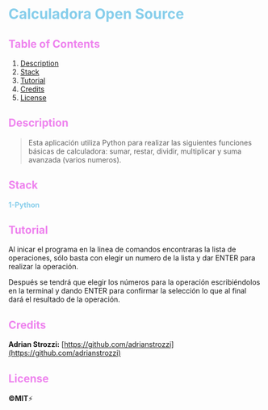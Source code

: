 # <span style="color:skyblue">**Calculadora Open Source**</span>

## <span style="color:violet">Table of Contents</span>

1. [Description](#Description)
2. [Stack](#Stack)
3. [Tutorial](#Tutorial)
4. [Credits](#Credits)
5. [License](#License)

## <span style="color:violet">Description</span>

> Esta aplicación utiliza Python para realizar las siguientes funciones básicas de calculadora: sumar, restar, dividir, multiplicar y suma avanzada (varios numeros).

## <span style="color:violet">Stack</span>

<span style="color:skyblue">**1-Python**</span>

## <span style="color:violet">Tutorial</span>

Al inicar el programa en la linea de comandos encontraras la lista de operaciones, sólo basta con elegir un numero de la lista y dar ENTER para realizar la operación.

Después se tendrá que elegir los números para la operación escribiéndolos en la terminal y dando ENTER para confirmar la selección lo que al final dará el resultado de la operación.

## <span style="color:violet">Credits</span>

**Adrian Strozzi:** [https://github.com/adrianstrozzi](https://github.com/adrianstrozzi)

## <span style="color:violet">License</span>

**©MIT**:zap:
